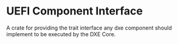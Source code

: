 # UEFI Component Interface

A crate for providing the trait interface any dxe component should implement to be executed by the
DXE Core.
